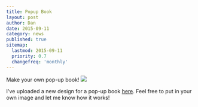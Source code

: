 ```yaml
---
title: Popup Book
layout: post
author: Dan
date: 2015-09-11
category: news
published: true
sitemap:
  lastmod: 2015-09-11
  priority: 0.7
  changefreq: 'monthly'
---
```

Make your own pop-up book!
![]({{site.url}}/assets/images/2015-09-15-popup-book/scorpion.png)

I've uploaded a new design for a pop-up book [here](http://www.popupcad.org/gallery/popup-book/).  Feel free to put in your own image and let me know how it works!
